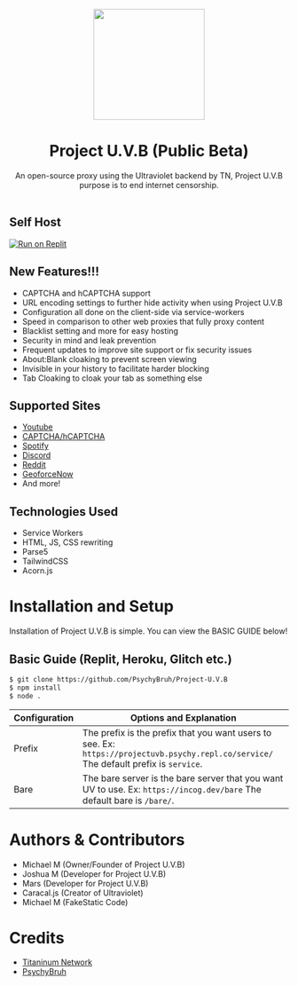 <p align="center"><img src="https://cdn.discordapp.com/attachments/1002696502059221044/1003719249958805554/log.png" height="200">
</p>

<h1 align="center">Project U.V.B (Public Beta)</h1>

<p align="center">An open-source proxy using the Ultraviolet backend by TN, Project U.V.B purpose is to end internet censorship.<br><br></p>

## Self Host

[![Run on Replit](https://raw.githubusercontent.com/BinBashBanana/deploy-buttons/master/buttons/remade/replit.svg)](https://replit.com/github/PsychyBruh/Project-U.V.B)

##  New Features!!!
- CAPTCHA and hCAPTCHA support
- URL encoding settings to further hide activity when using Project U.V.B
- Configuration all done on the client-side via service-workers
- Speed in comparison to other web proxies that fully proxy content
- Blacklist setting and more for easy hosting
- Security in mind and leak prevention
- Frequent updates to improve site support or fix security issues
- About:Blank cloaking to prevent screen viewing
- Invisible in your history to facilitate harder blocking
- Tab Cloaking to cloak your tab as something else

## Supported Sites
- [Youtube](https://www.youtube.com)
- [CAPTCHA/hCAPTCHA](https://www.captcha.net)
- [Spotify](https://spotify.com)
- [Discord](https://discord.com)
- [Reddit](https://reddit.com)
- [GeoforceNow](https://www.nvidia.com/en-us/geforce-now/)
- And more!

## Technologies Used
- Service Workers
- HTML, JS, CSS rewriting
- Parse5
- TailwindCSS
- Acorn.js

# Installation and Setup

Installation of Project U.V.B is simple. You can view the BASIC GUIDE below!

## Basic Guide (Replit, Heroku, Glitch etc.)

```sh
$ git clone https://github.com/PsychyBruh/Project-U.V.B
$ npm install
$ node .


```

| Configuration | Options and Explanation |
| ------------- | ----------------------- |
| Prefix | The prefix is the prefix that you want users to see. Ex: `https://projectuvb.psychy.repl.co/service/` The default prefix is `service`. |
| Bare   | The bare server is the bare server that you want UV to use. Ex: `https://incog.dev/bare` The default bare is `/bare/`. |

# Authors & Contributors

- Michael M (Owner/Founder of Project U.V.B)
- Joshua M (Developer for Project U.V.B)
- Mars (Developer for Project U.V.B)
- Caracal.js (Creator of Ultraviolet)
- Michael M (FakeStatic Code)

# Credits
- [Titaninum Network](https://github.com/titaniumnetwork-dev/Ultraviolet)
- [PsychyBruh](https://github.com/PsychyBruh)

